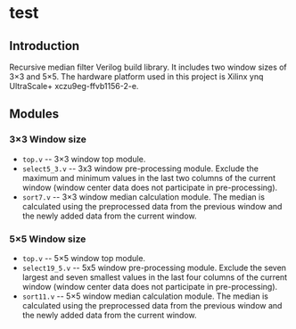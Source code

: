 # test
## Introduction
Recursive median filter Verilog build library. It includes two window sizes of 3×3 and 5×5. The hardware platform used in this project is Xilinx ynq UltraScale+ xczu9eg-ffvb1156-2-e.
## Modules
### 3×3 Window size
* `top.v` -- 3×3 window top module.
* `select5_3.v` -- 3x3 window pre-processing module. Exclude the maximum and minimum values in the last two columns of the current window (window center data does not participate in pre-processing).
* `sort7.v` -- 3×3 window median calculation module. The median is calculated using the preprocessed data from the previous window and the newly added data from the current window.
### 5×5 Window size
* `top.v` -- 5×5 window top module.
* `select19_5.v` -- 5x5 window pre-processing module. Exclude the seven largest and seven smallest values in the last four columns of the current window (window center data does not participate in pre-processing).
* `sort11.v` -- 5×5 window median calculation module. The median is calculated using the preprocessed data from the previous window and the newly added data from the current window.